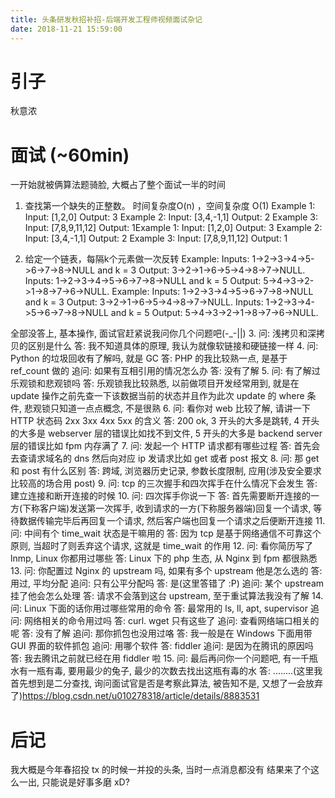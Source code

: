 ```yaml
---
title: 头条研发秋招补招-后端开发工程师视频面试杂记
date: 2018-11-21 15:59:00
---
```

# 引子

秋意浓

# 面试 (~60min)

一开始就被俩算法题骑脸, 大概占了整个面试一半的时间
1. 查找第一个缺失的正整数。 时间复杂度O(n) ，空间复杂度 O(1) 
	Example 1: Input: [1,2,0] Output: 3 Example 2: Input: [3,4,-1,1] Output: 2 Example 3: Input: [7,8,9,11,12] Output: 1Example 1: Input: [1,2,0] Output: 3 Example 2: Input: [3,4,-1,1] Output: 2 Example 3: Input: [7,8,9,11,12] Output: 1

2. 给定一个链表，每隔k个元素做一次反转
	Example: Inputs:  1->2->3->4->5->6->7->8->NULL and k = 3  Output:  3->2->1->6->5->4->8->7->NULL.  Inputs:   1->2->3->4->5->6->7->8->NULL and k = 5 Output:  5->4->3->2->1->8->7->6->NULL. Example: Inputs:  1->2->3->4->5->6->7->8->NULL and k = 3  Output:  3->2->1->6->5->4->8->7->NULL.  Inputs:   1->2->3->4->5->6->7->8->NULL and k = 5 Output:  5->4->3->2->1->8->7->6->NULL. 

全部没答上, 基本操作, 面试官赶紧说我问你几个问题吧(-_-||)
3. 问: 浅拷贝和深拷贝的区别是什么 答: 我不知道具体的原理, 我认为就像软链接和硬链接一样
4. 问: Python 的垃圾回收有了解吗, 就是 GC 答: PHP 的我比较熟一点, 是基于 ref_count 做的 追问: 如果有互相引用的情况怎么办 答: 没有了解
5. 问: 有了解过乐观锁和悲观锁吗 答: 乐观锁我比较熟悉, 以前做项目开发经常用到, 就是在 update 操作之前先查一下该数据当前的状态并且作为此次 update 的 where 条件, 悲观锁只知道一点点概念, 不是很熟
6. 问: 看你对 web 比较了解, 请讲一下 HTTP 状态码 2xx 3xx 4xx 5xx 的含义 答: 200 ok, 3 开头的大多是跳转, 4 开头的大多是 webserver 层的错误比如找不到文件, 5 开头的大多是 backend server 层的错误比如 fpm 内存满了
7. 问: 发起一个 HTTP 请求都有哪些过程 答: 首先会去查请求域名的 dns 然后向对应 ip 发请求比如 get 或者 post 报文
8. 问: 那 get 和 post 有什么区别 答: 跨域, 浏览器历史记录, 参数长度限制, 应用(涉及安全要求比较高的场合用 post)
9. 问: tcp 的三次握手和四次挥手在什么情况下会发生 答: 建立连接和断开连接的时候
10. 问: 四次挥手你说一下 答: 首先需要断开连接的一方(下称客户端)发送第一次挥手, 收到请求的一方(下称服务器端)回复一个请求, 等待数据传输完毕后再回复一个请求, 然后客户端也回复一个请求之后便断开连接
11.  问:  中间有个 time_wait 状态是干嘛用的 答: 因为 tcp 是基于网络通信不可靠这个原则, 当超时了则丢弃这个请求, 这就是 time_wait 的作用
12. 问: 看你简历写了 lnmp, Linux 你都用过哪些 答: Linux 下的 php 生态, 从 Nginx 到 fpm 都很熟悉
13. 问: 你配置过 Nginx 的 upstream 吗, 如果有多个 upstream 他是怎么选的 答: 用过, 平均分配 追问: 只有公平分配吗 答: 是(这里答错了 :P) 追问: 某个 upstream 挂了他会怎么处理 答: 请求不会落到这台 upstream, 至于重试算法我没有了解
14. 问: Linux 下面的话你用过哪些常用的命令 答: 最常用的 ls, ll, apt, supervisor 追问: 网络相关的命令用过吗 答: curl. wget 只有这些了 追问: 查看网络端口相关的呢 答: 没有了解 追问: 那你抓包也没用过咯 答: 我一般是在 Windows 下面用带 GUI 界面的软件抓包 追问: 用哪个软件 答: fiddler 追问: 是因为在腾讯的原因吗 答: 我去腾讯之前就已经在用 fiddler 啦
15. 问: 最后再问你一个问题吧, 有一千瓶水有一瓶有毒, 要用最少的兔子, 最少的次数去找出这瓶有毒的水 答: ........(这里我首先想到是二分查找, 询问面试官是否是考察此算法, 被告知不是, 又想了一会放弃了)https://blog.csdn.net/u010278318/article/details/8883531

# 后记

我大概是今年春招投 tx 的时候一并投的头条, 当时一点消息都没有
结果来了个这么一出, 只能说是好事多磨 xD?

